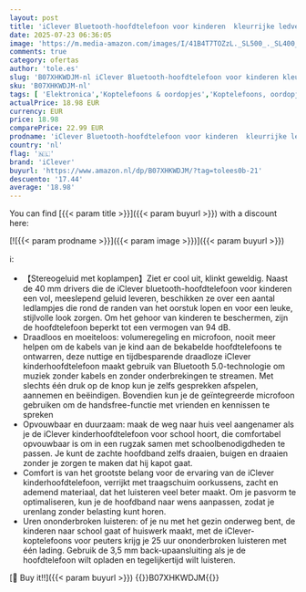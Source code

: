 ```yaml
---
layout: post
title: 'iClever Bluetooth-hoofdtelefoon voor kinderen  kleurrijke ledverlichting  volumeregeling  94 dB  opvouwbaar  verstelbaar  draadloos en kabel  geïntegreerde microfoon voor pc  tablet  Kindle'
date: 2025-07-23 06:36:05
image: 'https://m.media-amazon.com/images/I/41B4T7TOZzL._SL500_._SL400_.jpg'
comments: true
category: ofertas
author: 'tole.es'
slug: 'B07XHKWDJM-nl iClever Bluetooth-hoofdtelefoon voor kinderen kleurrijke...'
sku: 'B07XHKWDJM-nl'
tags: [ 'Elektronica','Koptelefoons & oordopjes','Koptelefoons, oordopjes & accessoires','Over-ear-koptelefoons','iclever','🇳🇱', ]
actualPrice: 18.98 EUR
currency: EUR
price: 18.98
comparePrice: 22.99 EUR
prodname: 'iClever Bluetooth-hoofdtelefoon voor kinderen  kleurrijke ledverlichting  volumeregeling  94 dB  opvouwbaar  verstelbaar  draadloos en kabel  geïntegreerde microfoon voor pc  tablet  Kindle'
country: 'nl'
flag: '🇳🇱'
brand: 'iClever'
buyurl: 'https://www.amazon.nl/dp/B07XHKWDJM/?tag=tolees0b-21'
descuento: '17.44'
average: '18.98'
---
```


You can find [{{< param title >}}]({{< param buyurl >}}) with a discount here:

[![{{< param prodname >}}]({{< param image >}})]({{< param buyurl >}})

ℹ️:

- 【Stereogeluid met koplampen】Ziet er cool uit, klinkt geweldig. Naast de 40 mm drivers die de iClever bluetooth-hoofdtelefoon voor kinderen een vol, meeslepend geluid leveren, beschikken ze over een aantal ledlampjes die rond de randen van het oorstuk lopen en voor een leuke, stijlvolle look zorgen. Om het gehoor van kinderen te beschermen, zijn de hoofdtelefoon beperkt tot een vermogen van 94 dB.
- Draadloos en moeiteloos: volumeregeling en microfoon, nooit meer helpen om de kabels van je kind aan de bekabelde hoofdtelefoons te ontwarren, deze nuttige en tijdbesparende draadloze iClever kinderhoofdtelefoon maakt gebruik van Bluetooth 5.0-technologie om muziek zonder kabels en zonder onderbrekingen te streamen. Met slechts één druk op de knop kun je zelfs gesprekken afspelen, aannemen en beëindigen. Bovendien kun je de geïntegreerde microfoon gebruiken om de handsfree-functie met vrienden en kennissen te spreken
- Opvouwbaar en duurzaam: maak de weg naar huis veel aangenamer als je de iClever kinderhoofdtelefoon voor school hoort, die comfortabel opvouwbaar is om in een rugzak samen met schoolbenodigdheden te passen. Je kunt de zachte hoofdband zelfs draaien, buigen en draaien zonder je zorgen te maken dat hij kapot gaat.
- Comfort is van het grootste belang voor de ervaring van de iClever kinderhoofdtelefoon, verrijkt met traagschuim oorkussens, zacht en ademend materiaal, dat het luisteren veel beter maakt. Om je pasvorm te optimaliseren, kun je de hoofdband naar wens aanpassen, zodat je urenlang zonder belasting kunt horen.
- Uren ononderbroken luisteren: of je nu met het gezin onderweg bent, de kinderen naar school gaat of huiswerk maakt, met de iClever-koptelefoons voor peuters krijg je 25 uur ononderbroken luisteren met één lading. Gebruik de 3,5 mm back-upaansluiting als je de hoofdtelefoon wilt opladen en tegelijkertijd wilt luisteren.

[🛒 Buy it!!]({{< param buyurl >}})
{{<world>}}B07XHKWDJM{{</world>}}
